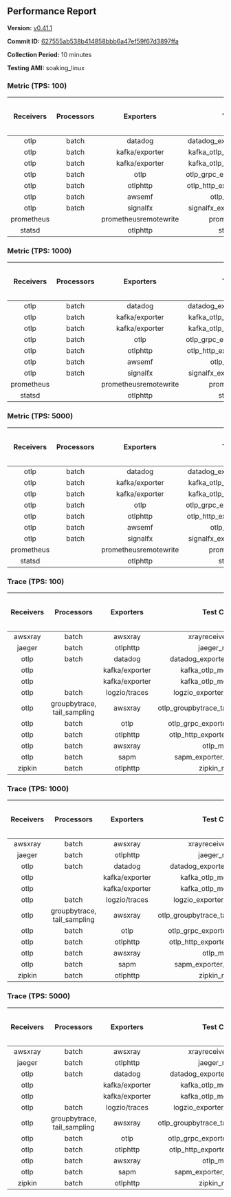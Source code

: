 ## Performance Report

**Version:** [v0.41.1](https://github.com/aws-observability/aws-otel-collector/releases/tag/v0.41.1)

**Commit ID:** [627555ab538b414858bbb6a47ef59f67d3897ffa](https://github.com/aws-observability/aws-otel-collector/commit/627555ab538b414858bbb6a47ef59f67d3897ffa)

**Collection Period:** 10 minutes

**Testing AMI:** soaking_linux


### Metric (TPS: 100)
| Receivers | Processors | Exporters | Test Case | Data Type | Instance Type | Avg CPU Usage (Percent) | Avg Memory Usage (Megabytes) | Max CPU Usage (Percent) | Max Memory Usage (Megabytes) |
|:---------:|:----------:|:---------:|:---------:|:---------:|:-------------:|:-----------------------:|:----------------------------:|:-----------------------:|:----------------------------:|
| otlp | batch | datadog | datadog_exporter_metric_mock | otlp | m5.2xlarge | 0.44 | 120.17 | 1.10 | 121.70 |
| otlp | batch | kafka/exporter | kafka_otlp_metric_mock_2_8_1 | otlp | m5.2xlarge | 1.84 | 126.27 | 2.20 | 128.63 |
| otlp | batch | kafka/exporter | kafka_otlp_metric_mock_3_2_0 | otlp | m5.2xlarge | 7.89 | 135.36 | 10.00 | 144.40 |
| otlp | batch | otlp | otlp_grpc_exporter_metric_mock | otlp | m5.2xlarge | 0.18 | 104.02 | 0.30 | 105.16 |
| otlp | batch | otlphttp | otlp_http_exporter_metric_mock | otlp | m5.2xlarge | 0.20 | 111.82 | 0.60 | 113.70 |
| otlp | batch | awsemf | otlp_metric_mock | otlp | m5.2xlarge | 0.38 | 117.34 | 0.60 | 118.99 |
| otlp | batch | signalfx | signalfx_exporter_metric_mock | otlp | m5.2xlarge | 0.22 | 117.81 | 0.40 | 119.80 |
| prometheus |  | prometheusremotewrite | prometheus_mock | prometheus | m5.2xlarge | 0.07 | 115.35 | 0.30 | 119.01 |
| statsd |  | otlphttp | statsd_mock | statsd | m5.2xlarge | 0.01 | 92.38 | 0.20 | 95.11 |

### Metric (TPS: 1000)
| Receivers | Processors | Exporters | Test Case | Data Type | Instance Type | Avg CPU Usage (Percent) | Avg Memory Usage (Megabytes) | Max CPU Usage (Percent) | Max Memory Usage (Megabytes) |
|:---------:|:----------:|:---------:|:---------:|:---------:|:-------------:|:-----------------------:|:----------------------------:|:-----------------------:|:----------------------------:|
| otlp | batch | datadog | datadog_exporter_metric_mock | otlp | m5.2xlarge | 2.01 | 134.11 | 2.20 | 136.45 |
| otlp | batch | kafka/exporter | kafka_otlp_metric_mock_2_8_1 | otlp | m5.2xlarge | 0.79 | 132.33 | 7.80 | 140.66 |
| otlp | batch | kafka/exporter | kafka_otlp_metric_mock_3_2_0 | otlp | m5.2xlarge | 1.54 | 132.34 | 10.00 | 143.77 |
| otlp | batch | otlp | otlp_grpc_exporter_metric_mock | otlp | m5.2xlarge | 0.46 | 125.37 | 0.70 | 128.13 |
| otlp | batch | otlphttp | otlp_http_exporter_metric_mock | otlp | m5.2xlarge | 0.52 | 135.89 | 0.80 | 139.21 |
| otlp | batch | awsemf | otlp_metric_mock | otlp | m5.2xlarge | 1.56 | 130.12 | 1.80 | 132.52 |
| otlp | batch | signalfx | signalfx_exporter_metric_mock | otlp | m5.2xlarge | 0.75 | 135.29 | 0.90 | 138.01 |
| prometheus |  | prometheusremotewrite | prometheus_mock | prometheus | m5.2xlarge | 0.71 | 142.43 | 1.40 | 150.10 |
| statsd |  | otlphttp | statsd_mock | statsd | m5.2xlarge | 0.01 | 91.24 | 0.20 | 93.77 |

### Metric (TPS: 5000)
| Receivers | Processors | Exporters | Test Case | Data Type | Instance Type | Avg CPU Usage (Percent) | Avg Memory Usage (Megabytes) | Max CPU Usage (Percent) | Max Memory Usage (Megabytes) |
|:---------:|:----------:|:---------:|:---------:|:---------:|:-------------:|:-----------------------:|:----------------------------:|:-----------------------:|:----------------------------:|
| otlp | batch | datadog | datadog_exporter_metric_mock | otlp | m5.2xlarge | 9.56 | 149.41 | 10.80 | 155.07 |
| otlp | batch | kafka/exporter | kafka_otlp_metric_mock_2_8_1 | otlp | m5.2xlarge | 8.36 | 145.20 | 9.40 | 149.84 |
| otlp | batch | kafka/exporter | kafka_otlp_metric_mock_3_2_0 | otlp | m5.2xlarge | 1.60 | 138.39 | 1.80 | 142.77 |
| otlp | batch | otlp | otlp_grpc_exporter_metric_mock | otlp | m5.2xlarge | 1.50 | 133.25 | 1.70 | 137.25 |
| otlp | batch | otlphttp | otlp_http_exporter_metric_mock | otlp | m5.2xlarge | 1.85 | 140.77 | 2.10 | 144.13 |
| otlp | batch | awsemf | otlp_metric_mock | otlp | m5.2xlarge | 7.40 | 137.72 | 8.40 | 141.28 |
| otlp | batch | signalfx | signalfx_exporter_metric_mock | otlp | m5.2xlarge | 3.44 | 138.79 | 3.80 | 144.11 |
| prometheus |  | prometheusremotewrite | prometheus_mock | prometheus | m5.2xlarge | 4.42 | 257.04 | 7.50 | 280.01 |
| statsd |  | otlphttp | statsd_mock | statsd | m5.2xlarge | 0.01 | 92.35 | 0.20 | 95.08 |

### Trace (TPS: 100)
| Receivers | Processors | Exporters | Test Case | Data Type | Instance Type | Avg CPU Usage (Percent) | Avg Memory Usage (Megabytes) | Max CPU Usage (Percent) | Max Memory Usage (Megabytes) |
|:---------:|:----------:|:---------:|:---------:|:---------:|:-------------:|:-----------------------:|:----------------------------:|:-----------------------:|:----------------------------:|
| awsxray | batch | awsxray | xrayreceiver_mock | xray | m5.2xlarge | 3.68 | 118.39 | 4.50 | 119.23 |
| jaeger | batch | otlphttp | jaeger_mock | jaeger | m5.2xlarge | 0.05 | 92.45 | 0.20 | 95.16 |
| otlp | batch | datadog | datadog_exporter_trace_mock | otlp | m5.2xlarge | 0.06 | 94.25 | 0.20 | 97.51 |
| otlp |  | kafka/exporter | kafka_otlp_mock_2_8_1 | otlp | m5.2xlarge | 0.06 | 97.76 | 0.20 | 100.39 |
| otlp |  | kafka/exporter | kafka_otlp_mock_3_2_0 | otlp | m5.2xlarge | 0.06 | 95.01 | 0.20 | 96.44 |
| otlp | batch | logzio/traces | logzio_exporter_trace_mock | otlp | m5.2xlarge | 0.04 | 93.15 | 0.20 | 95.67 |
| otlp | groupbytrace, tail_sampling | awsxray | otlp_groupbytrace_tailsampling_mock | otlp | m5.2xlarge | 0.03 | 92.63 | 0.20 | 93.94 |
| otlp | batch | otlp | otlp_grpc_exporter_trace_mock | otlp | m5.2xlarge | 0.04 | 89.59 | 0.20 | 90.73 |
| otlp | batch | otlphttp | otlp_http_exporter_trace_mock | otlp | m5.2xlarge | 0.04 | 91.54 | 0.30 | 92.79 |
| otlp | batch | awsxray | otlp_mock | otlp | m5.2xlarge | 0.04 | 92.49 | 0.20 | 94.49 |
| otlp | batch | sapm | sapm_exporter_trace_mock | otlp | m5.2xlarge | 0.04 | 92.83 | 0.20 | 95.28 |
| zipkin | batch | otlphttp | zipkin_mock | zipkin | m5.2xlarge | 0.04 | 89.76 | 0.20 | 91.33 |

### Trace (TPS: 1000)
| Receivers | Processors | Exporters | Test Case | Data Type | Instance Type | Avg CPU Usage (Percent) | Avg Memory Usage (Megabytes) | Max CPU Usage (Percent) | Max Memory Usage (Megabytes) |
|:---------:|:----------:|:---------:|:---------:|:---------:|:-------------:|:-----------------------:|:----------------------------:|:-----------------------:|:----------------------------:|
| awsxray | batch | awsxray | xrayreceiver_mock | xray | m5.2xlarge | 17.80 | 121.19 | 19.10 | 122.89 |
| jaeger | batch | otlphttp | jaeger_mock | jaeger | m5.2xlarge | 0.05 | 91.05 | 0.20 | 93.78 |
| otlp | batch | datadog | datadog_exporter_trace_mock | otlp | m5.2xlarge | 0.06 | 94.38 | 0.20 | 96.24 |
| otlp |  | kafka/exporter | kafka_otlp_mock_2_8_1 | otlp | m5.2xlarge | 0.18 | 97.78 | 0.40 | 100.89 |
| otlp |  | kafka/exporter | kafka_otlp_mock_3_2_0 | otlp | m5.2xlarge | 0.08 | 98.04 | 0.30 | 100.47 |
| otlp | batch | logzio/traces | logzio_exporter_trace_mock | otlp | m5.2xlarge | 0.04 | 91.48 | 0.20 | 93.96 |
| otlp | groupbytrace, tail_sampling | awsxray | otlp_groupbytrace_tailsampling_mock | otlp | m5.2xlarge | 0.03 | 93.62 | 0.20 | 95.73 |
| otlp | batch | otlp | otlp_grpc_exporter_trace_mock | otlp | m5.2xlarge | 0.04 | 91.53 | 0.20 | 94.26 |
| otlp | batch | otlphttp | otlp_http_exporter_trace_mock | otlp | m5.2xlarge | 0.04 | 92.46 | 0.20 | 94.86 |
| otlp | batch | awsxray | otlp_mock | otlp | m5.2xlarge | 0.04 | 91.90 | 0.30 | 92.98 |
| otlp | batch | sapm | sapm_exporter_trace_mock | otlp | m5.2xlarge | 0.04 | 91.23 | 0.20 | 94.28 |
| zipkin | batch | otlphttp | zipkin_mock | zipkin | m5.2xlarge | 0.04 | 91.38 | 0.20 | 93.98 |

### Trace (TPS: 5000)
| Receivers | Processors | Exporters | Test Case | Data Type | Instance Type | Avg CPU Usage (Percent) | Avg Memory Usage (Megabytes) | Max CPU Usage (Percent) | Max Memory Usage (Megabytes) |
|:---------:|:----------:|:---------:|:---------:|:---------:|:-------------:|:-----------------------:|:----------------------------:|:-----------------------:|:----------------------------:|
| awsxray | batch | awsxray | xrayreceiver_mock | xray | m5.2xlarge | 24.70 | 133.23 | 26.60 | 137.40 |
| jaeger | batch | otlphttp | jaeger_mock | jaeger | m5.2xlarge | 0.04 | 93.52 | 0.20 | 95.74 |
| otlp | batch | datadog | datadog_exporter_trace_mock | otlp | m5.2xlarge | 0.06 | 94.45 | 0.20 | 96.01 |
| otlp |  | kafka/exporter | kafka_otlp_mock_2_8_1 | otlp | m5.2xlarge | 0.08 | 96.54 | 0.30 | 99.03 |
| otlp |  | kafka/exporter | kafka_otlp_mock_3_2_0 | otlp | m5.2xlarge | 0.17 | 99.55 | 0.30 | 102.20 |
| otlp | batch | logzio/traces | logzio_exporter_trace_mock | otlp | m5.2xlarge | 0.05 | 92.65 | 0.10 | 93.27 |
| otlp | groupbytrace, tail_sampling | awsxray | otlp_groupbytrace_tailsampling_mock | otlp | m5.2xlarge | 0.03 | 90.69 | 0.20 | 92.14 |
| otlp | batch | otlp | otlp_grpc_exporter_trace_mock | otlp | m5.2xlarge | 0.04 | 91.45 | 0.30 | 94.25 |
| otlp | batch | otlphttp | otlp_http_exporter_trace_mock | otlp | m5.2xlarge | 0.04 | 92.19 | 0.30 | 94.70 |
| otlp | batch | awsxray | otlp_mock | otlp | m5.2xlarge | 0.04 | 91.95 | 0.30 | 94.63 |
| otlp | batch | sapm | sapm_exporter_trace_mock | otlp | m5.2xlarge | 0.05 | 91.06 | 0.20 | 93.77 |
| zipkin | batch | otlphttp | zipkin_mock | zipkin | m5.2xlarge | 0.05 | 91.64 | 0.20 | 93.97 |
